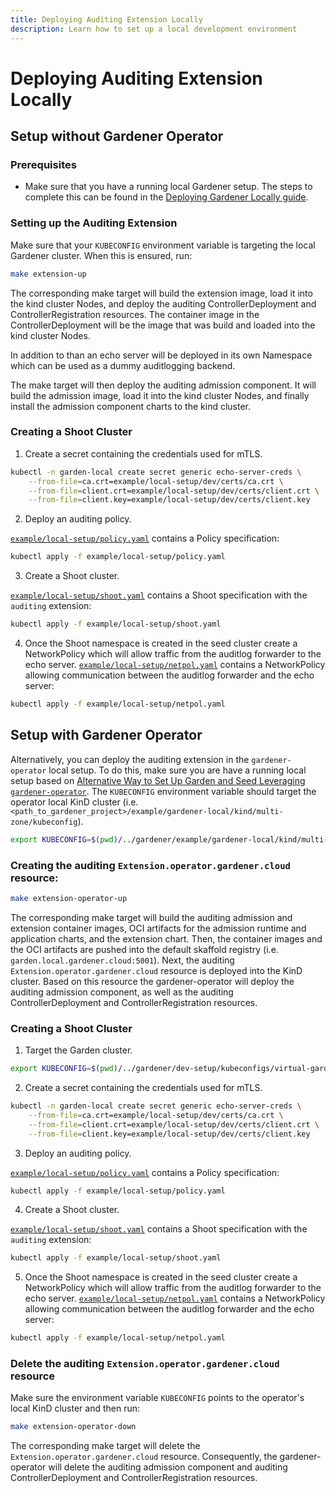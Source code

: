 ```yaml
---
title: Deploying Auditing Extension Locally
description: Learn how to set up a local development environment
---
```


# Deploying Auditing Extension Locally

## Setup without Gardener Operator

### Prerequisites

- Make sure that you have a running local Gardener setup. The steps to complete this can be found in the [Deploying Gardener Locally guide](https://github.com/gardener/gardener/blob/master/docs/deployment/getting_started_locally.md).

### Setting up the Auditing Extension

Make sure that your `KUBECONFIG` environment variable is targeting the local Gardener cluster. When this is ensured, run:

```bash
make extension-up
```

The corresponding make target will build the extension image, load it into the kind cluster Nodes, and deploy the auditing ControllerDeployment and ControllerRegistration resources. The container image in the ControllerDeployment will be the image that was build and loaded into the kind cluster Nodes.

In addition to than an echo server will be deployed in its own Namespace which can be used as a dummy auditlogging backend.

The make target will then deploy the auditing admission component. It will build the admission image, load it into the kind cluster Nodes, and finally install the admission component charts to the kind cluster.

### Creating a Shoot Cluster

1. Create a secret containing the credentials used for mTLS.

```bash
kubectl -n garden-local create secret generic echo-server-creds \
    --from-file=ca.crt=example/local-setup/dev/certs/ca.crt \
    --from-file=client.crt=example/local-setup/dev/certs/client.crt \
    --from-file=client.key=example/local-setup/dev/certs/client.key
```

2. Deploy an auditing policy.

[`example/local-setup/policy.yaml`](../../example/local-setup/policy.yaml) contains a Policy specification:
```bash
kubectl apply -f example/local-setup/policy.yaml
```

3. Create a Shoot cluster.

[`example/local-setup/shoot.yaml`](../../example/local-setup/shoot.yaml) contains a Shoot specification with the `auditing` extension:
```bash
kubectl apply -f example/local-setup/shoot.yaml
```

4. Once the Shoot namespace is created in the seed cluster create a NetworkPolicy which will allow traffic from the auditlog forwarder to the echo server.
[`example/local-setup/netpol.yaml`](../../example/local-setup/netpol.yaml) contains a NetworkPolicy allowing communication between the auditlog forwarder and the echo server:
```bash
kubectl apply -f example/local-setup/netpol.yaml
```


## Setup with Gardener Operator

Alternatively, you can deploy the auditing extension in the `gardener-operator` local setup. To do this, make sure you are have a running local setup based on [Alternative Way to Set Up Garden and Seed Leveraging `gardener-operator`](https://github.com/gardener/gardener/blob/master/docs/deployment/getting_started_locally.md#alternative-way-to-set-up-garden-and-seed-leveraging-gardener-operator). The `KUBECONFIG` environment variable should target the operator local KinD cluster (i.e. `<path_to_gardener_project>/example/gardener-local/kind/multi-zone/kubeconfig`).

```bash
export KUBECONFIG=$(pwd)/../gardener/example/gardener-local/kind/multi-zone/kubeconfig
```

### Creating the auditing `Extension.operator.gardener.cloud` resource:

```bash
make extension-operator-up
```

The corresponding make target will build the auditing admission and extension container images, OCI artifacts for the admission runtime and application charts, and the extension chart. Then, the container images and the OCI artifacts are pushed into the default skaffold registry (i.e. `garden.local.gardener.cloud:5001`). Next, the auditing `Extension.operator.gardener.cloud` resource is deployed into the KinD cluster. Based on this resource the gardener-operator will deploy the auditing admission component, as well as the auditing ControllerDeployment and ControllerRegistration resources.

### Creating a Shoot Cluster

1. Target the Garden cluster.

```bash
export KUBECONFIG=$(pwd)/../gardener/dev-setup/kubeconfigs/virtual-garden/kubeconfig
```

2. Create a secret containing the credentials used for mTLS.

```bash
kubectl -n garden-local create secret generic echo-server-creds \
    --from-file=ca.crt=example/local-setup/dev/certs/ca.crt \
    --from-file=client.crt=example/local-setup/dev/certs/client.crt \
    --from-file=client.key=example/local-setup/dev/certs/client.key
```

3. Deploy an auditing policy.

[`example/local-setup/policy.yaml`](../../example/local-setup/policy.yaml) contains a Policy specification:
```bash
kubectl apply -f example/local-setup/policy.yaml
```

4. Create a Shoot cluster.

[`example/local-setup/shoot.yaml`](../../example/local-setup/shoot.yaml) contains a Shoot specification with the `auditing` extension:
```bash
kubectl apply -f example/local-setup/shoot.yaml
```

5. Once the Shoot namespace is created in the seed cluster create a NetworkPolicy which will allow traffic from the auditlog forwarder to the echo server.
[`example/local-setup/netpol.yaml`](../../example/local-setup/netpol.yaml) contains a NetworkPolicy allowing communication between the auditlog forwarder and the echo server:
```bash
kubectl apply -f example/local-setup/netpol.yaml
```

### Delete the auditing `Extension.operator.gardener.cloud` resource

Make sure the environment variable `KUBECONFIG` points to the operator's local KinD cluster and then run:
```bash
make extension-operator-down
```

The corresponding make target will delete the `Extension.operator.gardener.cloud` resource. Consequently, the gardener-operator will delete the auditing admission component and auditing ControllerDeployment and ControllerRegistration resources.
